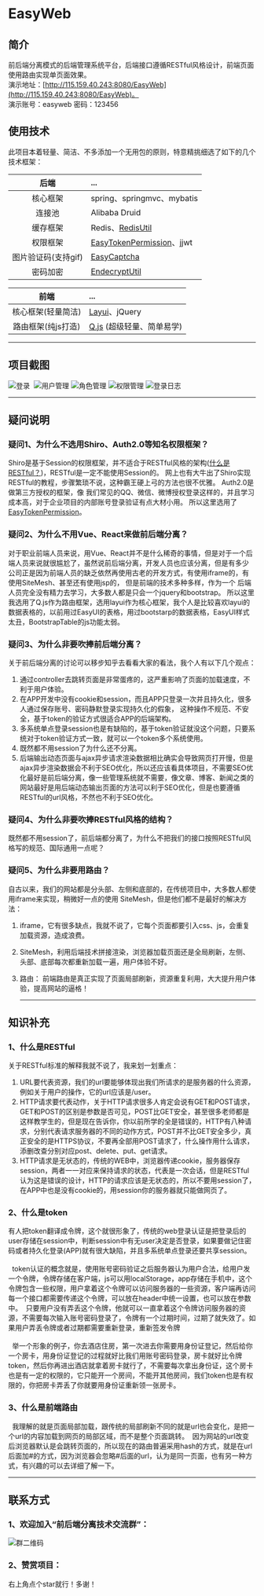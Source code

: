 # EasyWeb
## 简介
前后端分离模式的后端管理系统平台，后端接口遵循RESTful风格设计，前端页面使用路由实现单页面效果。<br/>
演示地址：[http://115.159.40.243:8080/EasyWeb](http://115.159.40.243:8080/EasyWeb)。<br/>
演示账号：easyweb 密码：123456  
   
## 使用技术
   此项目本着轻量、简洁、不多添加一个无用包的原则，特意精挑细选了如下的几个技术框架：

后端 | ... 
:---:|:---
核心框架 | spring、springmvc、mybatis
连接池 | Alibaba Druid
缓存框架 | Redis、[RedisUtil](https://github.com/whvcse/RedisUtil)
权限框架 | [EasyTokenPermission](https://github.com/whvcse/EasyTokenPermission)、jjwt
图片验证码(支持gif) | [EasyCaptcha](https://github.com/whvcse/EasyCaptcha)
密码加密 | [EndecryptUtil](https://github.com/whvcse/EndecryptUtil)

前端 | ... 
:---:|:---
核心框架(轻量简洁) | [Layui](http://www.layui.com/)、jQuery
路由框架(纯js打造) | [Q.js](https://github.com/itorr/q.js) (超级轻量、简单易学)

------------------------

## 项目截图
![登录](https://raw.githubusercontent.com/whvcse/EasyWeb/master/WebRoot/assets/images/screenshot_login.png) 
![用户管理](https://raw.githubusercontent.com/whvcse/EasyWeb/master/WebRoot/assets/images/screenshot_user.png)
![角色管理](https://raw.githubusercontent.com/whvcse/EasyWeb/master/WebRoot/assets/images/screenshot_role.png)
![权限管理](https://raw.githubusercontent.com/whvcse/EasyWeb/master/WebRoot/assets/images/screenshot_permission.png)
![登录日志](https://raw.githubusercontent.com/whvcse/EasyWeb/master/WebRoot/assets/images/screenshot_loginrecode.png)
 
 ---------------------------
 
## 疑问说明
### 疑问1、为什么不选用Shiro、Auth2.0等知名权限框架？
  Shiro是基于Session的权限框架，并不适合于RESTful风格的架构([什么是RESTful？](https://github.com/whvcse/EasyWeb-RESTful#1什么是restful))，RESTful是一定不能使用Session的。 
网上也有大牛出了Shiro实现RESTful的教程，步骤繁琐不说，这种霸王硬上弓的方法也很不优雅。 Auth2.0是做第三方授权的框架，像
我们常见的QQ、微信、微博授权登录这样的，并且学习成本高，对于企业项目的内部账号登录验证有点大材小用。 所以这里选用了[EasyTokenPermission](https://github.com/whvcse/EasyTokenPermission)。
        
### 疑问2、为什么不用Vue、React来做前后端分离？
对于职业前端人员来说，用Vue、React并不是什么稀奇的事情，但是对于一个后端人员来说就很尴尬了，虽然说前后端分离，开发人员也应该分离，但是有多少
公司正是因为前端人员的缺乏依然再使用古老的开发方式，有使用iframe的，有使用SiteMesh、甚至还有使用jsp的，  但是前端的技术多种多样，作为一个
后端人员完全没有精力去学习，大多数人都是只会一个jquery和bootstrap。 所以这里我选用了Q.js作为路由框架，选用layui作为核心框架，我个人是比较喜欢layui的数据表格的，以前用过EasyUI的表格，用过bootstarp的数据表格，EasyUI样式太丑，BootstrapTable的js功能太弱。
       
### 疑问3、为什么非要吹捧前后端分离？
关于前后端分离的讨论可以移步知乎去看看大家的看法，我个人有以下几个观点：
1. 通过controller去跳转页面是非常蛋疼的，这严重影响了页面的加载速度，不利于用户体验。 
2. 在APP开发中没有cookie和session，而且APP只登录一次并且持久化，很多人通过保存账号、密码静默登录实现持久化的假象，
这种操作不规范、不安全，基于token的验证方式很适合APP的后端架构。
3. 多系统单点登录session也是有缺陷的，基于token验证就没这个问题，只要系统对于token验证方式一致，就可以一个token多个系统使用。
4. 既然都不用session了为什么还不分离。
5. 后端输出动态页面与ajax异步请求渲染数据相比确实会导致网页打开慢，但是ajax异步渲染数据会不利于SEO优化，所以还应该看具体项目，不需要SEO优化最好是前后端分离，像一些管理系统就不需要，像文章、博客、新闻之类的网站最好是用后端动态输出页面的方法可以利于SEO优化，但是也要遵循RESTful的url风格，不然也不利于SEO优化。   
        
### 疑问4、为什么非要吹捧RESTful风格的结构？
既然都不用session了，前后端都分离了，为什么不把我们的接口按照RESTful风格写的规范、国际通用一点呢？
     
### 疑问5、为什么非要用路由？
自古以来，我们的网站都是分头部、左侧和底部的，在传统项目中，大多数人都使用iframe来实现，稍微好一点的使用 SiteMesh，但是他们都不是最好的解决方法：
1. iframe，它有很多缺点，我就不说了，它每个页面都要引入css、js，会重复加载资源，造成浪费。
2. SiteMesh，利用后端技术拼接渲染，浏览器加载页面还是全局刷新，左侧、头部、底部每次都重新加载一遍，用户体验不好。
3. 路由： 前端路由是真正实现了页面局部刷新，资源重复利用，大大提升用户体验，提高网站的逼格！
     
     -------------------
     
## 知识补充
### 1、什么是RESTful
关于RESTful标准的解释我就不说了，我来划一划重点：
1. URL要代表资源，我们的url要能够体现出我们所请求的是服务器的什么资源，例如关于用户的操作，它的url应该是/user。
2. HTTP请求要代表动作，关于HTTP请求很多人肯定会说有GET和POST请求，GET和POST的区别是参数是否可见，POST比GET安全，甚至很多老师都是这样教学生的，但是现在告诉你，你以前所学的全是错误的，HTTP有八种请求，分别代表请求服务器的不同的动作方式，POST并不比GET安全多少，真正安全的是HTTPS协议，不要再全部用POST请求了，什么操作用什么请求，添删改查分别对应post、delete、put、get请求。
3. HTTP请求是无状态的，传统的WEB中，浏览器传递cookie，服务器保存session，两者一一对应来保持请求的状态，代表是一次会话，但是RESTful认为这是错误的设计，HTTP的请求应该是无状态的，所以不要用session了，在APP中也是没有cookie的，用session你的服务器就只能做网页了。
       
### 2、什么是token
   有人把token翻译成令牌，这个就很形象了，传统的web登录认证是把登录后的user存储在session中，判断session中有无user决定是否登录，如果要做记住密码或者持久化登录(APP)就有很大缺陷，并且多系统单点登录还要共享session。<br/><br/>
   token认证的概念就是，使用账号密码验证之后服务器认为用户合法，给用户发一个令牌，令牌存储在客户端，js可以用localStorage，app存储在手机中，这个令牌包含一些权限，用户拿着这个令牌可以访问服务器的一些资源，客户端再访问每一个接口都需要传递这个令牌，可以放在header中统一设置，也可以放在参数中。  只要用户没有弄丢这个令牌，他就可以一直拿着这个令牌访问服务器的资源，不需要每次输入账号密码登录了，令牌有一个过期时间，过期了就失效了。如果用户弄丢令牌或者过期都需要重新登录，重新签发令牌 <br/><br/>
   举一个形象的例子，你去酒店住房，第一次进去你需要用身份证登记，然后给你一个房卡，用身份证登记的过程就好比我们用账号密码登录，房卡就好比令牌token，然后你再进出酒店就拿着房卡就行了，不需要每次拿出身份证，这个房卡也是有一定的权限的，它只能开一个房间，不能开其他房间，我们token也是有权限的，你把房卡弄丢了你就要用身份证重新领一张房卡。
     
### 3、什么是前端路由
   我理解的就是页面局部加载，跟传统的局部刷新不同的就是url也会变化，是把一个url的内容加载到网页的局部区域，而不是整个页面跳转。  因为网站的url改变后浏览器默认是会跳转页面的，所以现在的路由普遍采用hash的方式，就是在url后面加#的方式，因为浏览器会忽略#后面的url，认为是同一页面，也有另一种方式，有兴趣的可以去详细了解一下。 
    
----------------
    
## 联系方式
### 1、欢迎加入“前后端分离技术交流群”：
![群二维码](https://raw.githubusercontent.com/whvcse/EasyWeb/master/WebRoot/assets/images/images_qqgroup.png)
      
### 2、赞赏项目：
右上角点个star就行！多谢！ 

